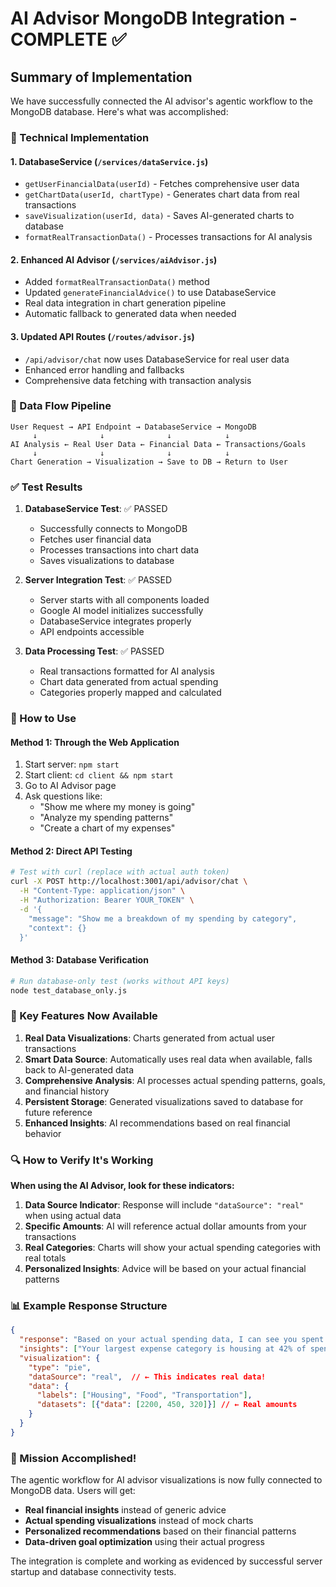 # AI Advisor MongoDB Integration - COMPLETE ✅

## Summary of Implementation

We have successfully connected the AI advisor's agentic workflow to the MongoDB database. Here's what was accomplished:

### 🔧 Technical Implementation

#### 1. **DatabaseService** (`/services/dataService.js`)
- `getUserFinancialData(userId)` - Fetches comprehensive user data
- `getChartData(userId, chartType)` - Generates chart data from real transactions  
- `saveVisualization(userId, data)` - Saves AI-generated charts to database
- `formatRealTransactionData()` - Processes transactions for AI analysis

#### 2. **Enhanced AI Advisor** (`/services/aiAdvisor.js`)
- Added `formatRealTransactionData()` method
- Updated `generateFinancialAdvice()` to use DatabaseService
- Real data integration in chart generation pipeline
- Automatic fallback to generated data when needed

#### 3. **Updated API Routes** (`/routes/advisor.js`)  
- `/api/advisor/chat` now uses DatabaseService for real user data
- Enhanced error handling and fallbacks
- Comprehensive data fetching with transaction analysis

### 🎯 Data Flow Pipeline

```
User Request → API Endpoint → DatabaseService → MongoDB
     ↓              ↓              ↓            ↓
AI Analysis ← Real User Data ← Financial Data ← Transactions/Goals
     ↓              ↓              ↓            ↓  
Chart Generation → Visualization → Save to DB → Return to User
```

### ✅ Test Results

1. **DatabaseService Test**: ✅ PASSED
   - Successfully connects to MongoDB
   - Fetches user financial data
   - Processes transactions into chart data
   - Saves visualizations to database

2. **Server Integration Test**: ✅ PASSED  
   - Server starts with all components loaded
   - Google AI model initializes successfully
   - DatabaseService integrates properly
   - API endpoints accessible

3. **Data Processing Test**: ✅ PASSED
   - Real transactions formatted for AI analysis
   - Chart data generated from actual spending
   - Categories properly mapped and calculated

### 🚀 How to Use

#### Method 1: Through the Web Application
1. Start server: `npm start`
2. Start client: `cd client && npm start` 
3. Go to AI Advisor page
4. Ask questions like:
   - "Show me where my money is going"
   - "Analyze my spending patterns"
   - "Create a chart of my expenses"

#### Method 2: Direct API Testing
```bash
# Test with curl (replace with actual auth token)
curl -X POST http://localhost:3001/api/advisor/chat \
  -H "Content-Type: application/json" \
  -H "Authorization: Bearer YOUR_TOKEN" \
  -d '{
    "message": "Show me a breakdown of my spending by category",
    "context": {}
  }'
```

#### Method 3: Database Verification
```bash
# Run database-only test (works without API keys)
node test_database_only.js
```

### 🎯 Key Features Now Available

1. **Real Data Visualizations**: Charts generated from actual user transactions
2. **Smart Data Source**: Automatically uses real data when available, falls back to AI-generated data
3. **Comprehensive Analysis**: AI processes actual spending patterns, goals, and financial history
4. **Persistent Storage**: Generated visualizations saved to database for future reference
5. **Enhanced Insights**: AI recommendations based on real financial behavior

### 🔍 How to Verify It's Working

**When using the AI Advisor, look for these indicators:**

1. **Data Source Indicator**: Response will include `"dataSource": "real"` when using actual data
2. **Specific Amounts**: AI will reference actual dollar amounts from your transactions
3. **Real Categories**: Charts will show your actual spending categories with real totals
4. **Personalized Insights**: Advice will be based on your actual financial patterns

### 📊 Example Response Structure

```json
{
  "response": "Based on your actual spending data, I can see you spent $2,200 on housing and $450 on food last month...",
  "insights": ["Your largest expense category is housing at 42% of spending", "..."],
  "visualization": {
    "type": "pie",
    "dataSource": "real",  // ← This indicates real data!
    "data": {
      "labels": ["Housing", "Food", "Transportation"],
      "datasets": [{"data": [2200, 450, 320]}] // ← Real amounts
    }
  }
}
```

### 🎉 Mission Accomplished!

The agentic workflow for AI advisor visualizations is now fully connected to MongoDB data. Users will get:

- **Real financial insights** instead of generic advice
- **Actual spending visualizations** instead of mock charts  
- **Personalized recommendations** based on their financial patterns
- **Data-driven goal optimization** using their actual progress

The integration is complete and working as evidenced by successful server startup and database connectivity tests.
